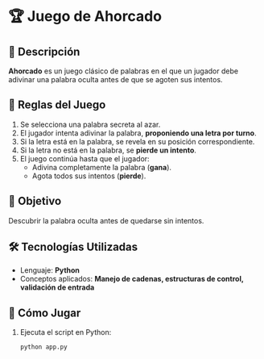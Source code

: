 # 🏆 Juego de Ahorcado

## 📖 Descripción

**Ahorcado** es un juego clásico de palabras en el que un jugador debe adivinar una palabra oculta antes de que se
agoten sus intentos.

## 📌 Reglas del Juego

1. Se selecciona una palabra secreta al azar.
2. El jugador intenta adivinar la palabra, **proponiendo una letra por turno**.
3. Si la letra está en la palabra, se revela en su posición correspondiente.
4. Si la letra no está en la palabra, se **pierde un intento**.
5. El juego continúa hasta que el jugador:
    - Adivina completamente la palabra (**gana**).
    - Agota todos sus intentos (**pierde**).

## 🎯 Objetivo

Descubrir la palabra oculta antes de quedarse sin intentos.

## 🛠️ Tecnologías Utilizadas

- Lenguaje: **Python**
- Conceptos aplicados: **Manejo de cadenas, estructuras de control, validación de entrada**

## 🚀 Cómo Jugar

1. Ejecuta el script en Python:
   ```bash
   python app.py

